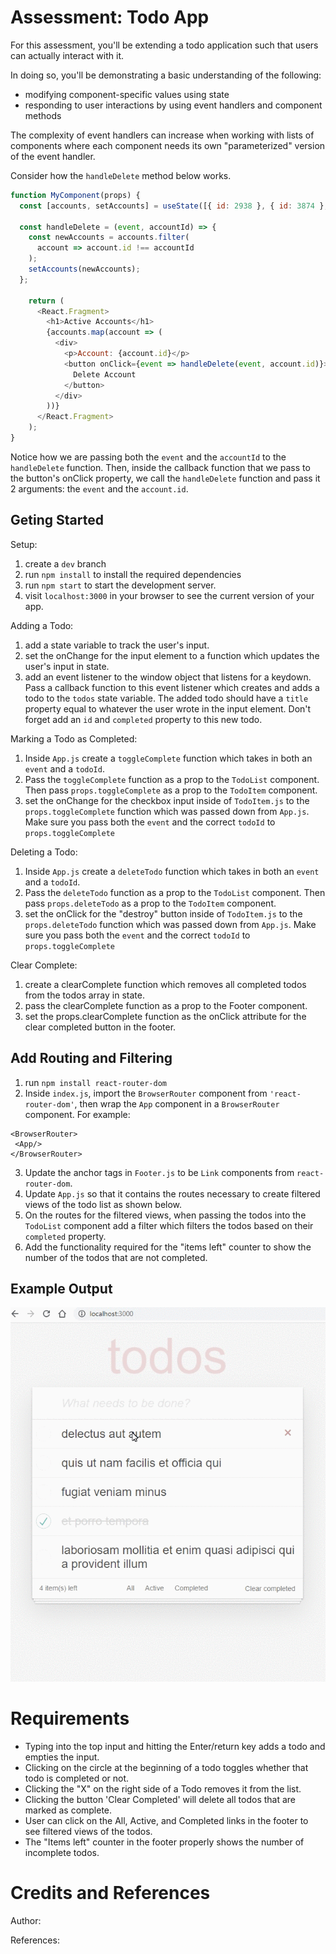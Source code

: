 # Assessment: Todo App

For this assessment, you'll be extending a todo application such that users can actually interact with it.

In doing so, you'll be demonstrating a basic understanding of the following:

- modifying component-specific values using state
- responding to user interactions by using event handlers and component methods

The complexity of event handlers can increase when working with lists of components where each component needs its own "parameterized" version of the event handler.

Consider how the `handleDelete` method below works.

```js
function MyComponent(props) {
  const [accounts, setAccounts] = useState([{ id: 2938 }, { id: 3874 }, { id: 6984 }])

  const handleDelete = (event, accountId) => {
    const newAccounts = accounts.filter(
      account => account.id !== accountId
    );
    setAccounts(newAccounts);
  };

    return (
      <React.Fragment>
        <h1>Active Accounts</h1>
        {accounts.map(account => (
          <div>
            <p>Account: {account.id}</p>
            <button onClick={event => handleDelete(event, account.id)}>
              Delete Account
            </button>
          </div>
        ))}
      </React.Fragment>
    );
}
```

Notice how we are passing both the `event` and the `accountId` to the `handleDelete` function. Then, inside the callback function that we pass to the button's onClick property, we call the `handleDelete` function and pass it 2 arguments: the `event` and the `account.id`.

## Geting Started
Setup:
1. create a `dev` branch
2. run `npm install` to install the required dependencies
3. run `npm start` to start the development server.
4. visit `localhost:3000` in your browser to see the current version of your app.

Adding a Todo:
1. add a state variable to track the user's input.
2. set the onChange for the input element to a function which updates the user's input in state.
3. add an event listener to the window object that listens for a keydown. Pass a callback function to this event listener which creates and adds a todo to the `todos` state variable. The added todo should have a `title` property equal to whatever the user wrote in the input element. Don't forget add an `id` and `completed` property to this new todo.

Marking a Todo as Completed:
1. Inside `App.js` create a `toggleComplete` function which takes in both an `event` and a `todoId`. 
2. Pass the `toggleComplete` function as a prop to the `TodoList` component. Then pass `props.toggleComplete` as a prop to the `TodoItem` component.
3. set the onChange for the checkbox input inside of `TodoItem.js` to the `props.toggleComplete` function which was passed down from `App.js`. Make sure you pass both the `event` and the correct `todoId` to `props.toggleComplete`

Deleting a Todo:
1. Inside `App.js` create a `deleteTodo` function which takes in both an `event` and a `todoId`. 
2. Pass the `deleteTodo` function as a prop to the `TodoList` component. Then pass `props.deleteTodo` as a prop to the `TodoItem` component.
3. set the onClick for the "destroy" button inside of `TodoItem.js` to the `props.deleteTodo` function which was passed down from `App.js`. Make sure you pass both the `event` and the correct `todoId` to `props.toggleComplete`

Clear Complete:
1. create a clearComplete function which removes all completed todos from the todos array in state.
2. pass the clearComplete function as a prop to the Footer component.
3. set the props.clearComplete function as the onClick attribute for the clear completed button in the footer.

## Add Routing and Filtering

1. run `npm install react-router-dom`
2. Inside `index.js`, import the `BrowserRouter` component from `'react-router-dom'`, then wrap the `App` component in a `BrowserRouter` component. For example:
```
<BrowserRouter>
 <App/>
</BrowserRouter>
```
3. Update the anchor tags in `Footer.js` to be `Link` components from `react-router-dom`.
4. Update `App.js` so that it contains the routes necessary to create filtered views of the todo list as shown below.
5. On the routes for the filtered views, when passing the todos into the `TodoList` component add a filter which filters the todos based on their `completed` property.
6. Add the functionality required for the "items left" counter to show the number of the todos that are not completed.

## Example Output

![](./exampleOutput.gif)

# Requirements
- Typing into the top input and hitting the Enter/return key adds a todo and empties the input.
- Clicking on the circle at the beginning of a todo toggles whether that todo is completed or not.
- Clicking the "X" on the right side of a Todo removes it from the list.
- Clicking the button 'Clear Completed' will delete all todos that are marked as complete.
- User can click on the All, Active, and Completed links in the footer to see filtered views of the todos.
- The "Items left" counter in the footer properly shows the number of incomplete todos.

# Credits and References

Author:

References:
